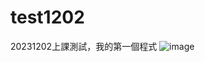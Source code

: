# test1202
20231202上課測試，我的第一個程式
![image](https://github.com/robinidv/test1202/assets/126309820/fe548274-7fcd-4d4e-b8e5-9987070029e0)

